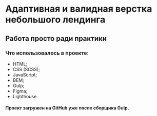 # Адаптивная и валидная верстка небольшого лендинга
## Работа просто ради практики
### Что использовалось в проекте:
- HTML;
- CSS (SCSS);
- JavaScript;
- BEM;
- Gulp;
- Figma;
- Lighthouse.
#### Проект загружен на GitHub уже после сборщика Gulp. 
